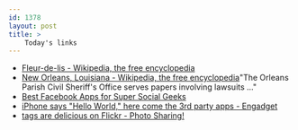 ```yaml
---
id: 1378
layout: post
title: >
    Today's links
---
```


<ul class="links">
	<li><a href="http://en.wikipedia.org/wiki/Fleur-de-lis">Fleur-de-lis - Wikipedia, the free encyclopedia</a></li>
	<li><a href="http://en.wikipedia.org/wiki/New_Orleans#Government">New Orleans, Louisiana - Wikipedia, the free encyclopedia</a>&quot;The Orleans Parish Civil Sheriff's Office serves papers involving lawsuits ...&quot;</li>
	<li><a href="http://www.wired.com/software/coolapps/news/2007/07/best_facebook_apps">Best Facebook Apps for Super Social Geeks</a></li>
	<li><a href="http://www.engadget.com/2007/07/19/iphone-says-hello-world-here-come-the-3rd-party-apps/">iPhone says &quot;Hello World,&quot; here come the 3rd party apps - Engadget</a></li>
	<li><a href="http://www.flickr.com/photos/sock/871138577/">tags are delicious on Flickr - Photo Sharing!</a></li>
</ul>
